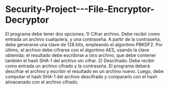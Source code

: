 # Security-Project---File-Encryptor-Decryptor
El programa debe tener dos opciones: 1) Cifrar archivo. Debe recibir como entrada un archivo cualquiera, y una contraseña. A partir de la contraseña, debe generarse una clave de 128 bits, empleando el algoritmo PBKDF2. Por último, el archivo debe cifrarse con el algoritmo AES, usando la clave obtenida; el resultado debe escribirse a otro archivo, que debe contener también el hash SHA-1 del archivo sin cifrar. 2) Descifrado: Debe recibir como entrada un archivo cifrado y la contraseña. El programa deberá descifrar el archivo y escribir el resultado en un archivo nuevo. Luego, debe computar el hash SHA-1 del archivo descifrado y compararlo con el hash almacenado con el archivo cifrado.

